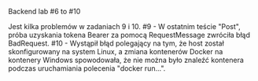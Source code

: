 Backend lab #6 to #10

Jest kilka problemów w zadaniach 9 i 10.
#9 - W ostatnim teście "Post", próba uzyskania tokena Bearer za pomocą RequestMessage zwróciła błąd BadRequest.
#10 - Wystąpił błąd polegający na tym, że host został skonfigurowany na system Linux, a zmiana kontenerów Docker na kontenery Windows spowodowała, że nie można było znaleźć kontenera podczas uruchamiania polecenia "docker run...".
